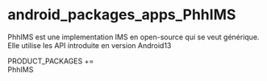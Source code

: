 # android_packages_apps_PhhIMS
 
PhhIMS est une implementation IMS en open-source qui se veut générique. Elle utilise les API introduite en version Android13

PRODUCT_PACKAGES += \
    PhhIMS

